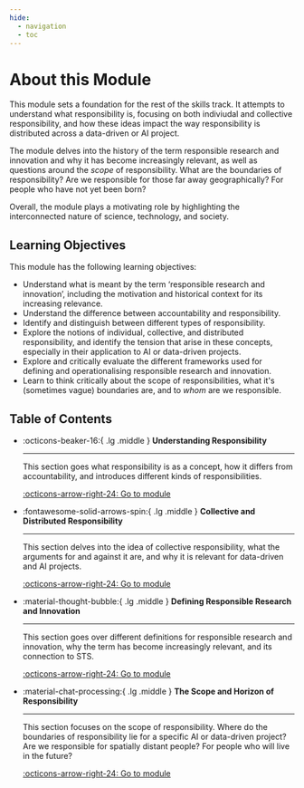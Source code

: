 ```yaml
---
hide:
  - navigation
  - toc
---
```


# About this Module

This module sets a foundation for the rest of the skills track. It attempts to understand what responsibility is, focusing on both indiviudal and collective responsibility, and how these ideas impact the way responsibility is distributed across a data-driven or AI project.

The module delves into the history of the term responsible research and innovation and why it has become increasingly relevant, as well as questions around the *scope* of responsibility. What are the boundaries of responsibility? Are we responsible for those far away geographically? For people who have not yet been born?

Overall, the module plays a motivating role by highlighting the interconnected nature of science, technology, and society.

## Learning Objectives

This module has the following learning objectives:

- Understand what is meant by the term ‘responsible research and innovation’, including the motivation and historical context for its increasing relevance.
- Understand the difference between accountability and responsibility.
- Identify and distinguish between different types of responsibility.
- Explore the notions of individual, collective, and distributed responsibility, and identify the tension that arise in these concepts, especially in their application to AI or data-driven projects.
- Explore and critically evaluate the different frameworks used for defining and operationalising responsible research and innovation.
- Learn to think critically about the scope of responsibilities, what it's (sometimes vague) boundaries are, and to *whom* are we responsible.

## Table of Contents

<div class="grid cards" markdown>

-   :octicons-beaker-16:{ .lg .middle } __Understanding Responsibility__

    ---

    This section goes what responsibility is as a concept, how it differs from accountability, and introduces different kinds of responsibilities.

    [:octicons-arrow-right-24: Go to module](rri-100-1.md)

-   :fontawesome-solid-arrows-spin:{ .lg .middle } __Collective and Distributed Responsibility__

    ---

    This section delves into the idea of collective responsibility, what the arguments for and against it are, and why it is relevant for data-driven and AI projects.

    [:octicons-arrow-right-24: Go to module](rri-100-2.md)

-   :material-thought-bubble:{ .lg .middle } __Defining Responsible Research and Innovation__

    ---

    This section goes over different definitions for responsible research and innovation, why the term has become increasingly relevant, and its connection to STS.

    [:octicons-arrow-right-24: Go to module](rri-100-3.md)

-   :material-chat-processing:{ .lg .middle } __The Scope and Horizon of Responsibility__

    ---

    This section focuses on the scope of responsibility. Where do the boundaries of responsibility lie for a specific AI or data-driven project? Are we responsible for spatially distant people? For people who will live in the future?

    [:octicons-arrow-right-24: Go to module](rri-100-4.md)

</div>
